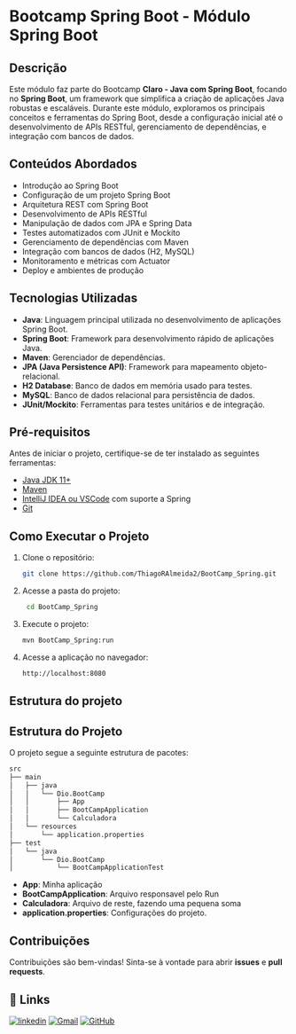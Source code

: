 # Bootcamp Spring Boot - Módulo Spring Boot

## Descrição
Este módulo faz parte do Bootcamp **Claro - Java com Spring Boot**, focando no **Spring Boot**, um framework que simplifica a criação de aplicações Java robustas e escaláveis. Durante este módulo, exploramos os principais conceitos e ferramentas do Spring Boot, desde a configuração inicial até o desenvolvimento de APIs RESTful, gerenciamento de dependências, e integração com bancos de dados.

## Conteúdos Abordados
- Introdução ao Spring Boot
- Configuração de um projeto Spring Boot
- Arquitetura REST com Spring Boot
- Desenvolvimento de APIs RESTful
- Manipulação de dados com JPA e Spring Data
- Testes automatizados com JUnit e Mockito
- Gerenciamento de dependências com Maven
- Integração com bancos de dados (H2, MySQL)
- Monitoramento e métricas com Actuator
- Deploy e ambientes de produção

## Tecnologias Utilizadas
- **Java**: Linguagem principal utilizada no desenvolvimento de aplicações Spring Boot.
- **Spring Boot**: Framework para desenvolvimento rápido de aplicações Java.
- **Maven**: Gerenciador de dependências.
- **JPA (Java Persistence API)**: Framework para mapeamento objeto-relacional.
- **H2 Database**: Banco de dados em memória usado para testes.
- **MySQL**: Banco de dados relacional para persistência de dados.
- **JUnit/Mockito**: Ferramentas para testes unitários e de integração.

## Pré-requisitos
Antes de iniciar o projeto, certifique-se de ter instalado as seguintes ferramentas:
- [Java JDK 11+](https://www.oracle.com/java/technologies/javase-jdk11-downloads.html)
- [Maven](https://maven.apache.org/install.html)
- [IntelliJ IDEA ou VSCode](https://www.jetbrains.com/idea/download/) com suporte a Spring
- [Git](https://git-scm.com/)

## Como Executar o Projeto
1. Clone o repositório:
   ```bash
   git clone https://github.com/ThiagoRAlmeida2/BootCamp_Spring.git
    ```
2. Acesse a pasta do projeto:
   ```bash
    cd BootCamp_Spring
    ```
3. Execute o projeto:
    ```bash
   mvn BootCamp_Spring:run
    ```
4. Acesse a aplicação no navegador:
    ```bash
   http://localhost:8080
   ```
   
## Estrutura do projeto
## Estrutura do Projeto
O projeto segue a seguinte estrutura de pacotes:

```bash
src
├── main
│   ├── java
│   │   └── Dio.BootCamp
│   │       ├── App
│   │       ├── BootCampApplication
│   │       └── Calculadora
│   └── resources
│       └── application.properties
├── test
│   └── java
│       └── Dio.BootCamp
│           └── BootCampApplicationTest
```
- **App**: Minha aplicação
- **BootCampApplication**: Arquivo responsavel pelo Run
- **Calculadora**: Arquivo de reste, fazendo uma pequena soma
- **application.properties**: Configurações do projeto.

## Contribuições
Contribuições são bem-vindas! Sinta-se à vontade para abrir **issues** e **pull requests**.

## 🔗 Links

[![linkedin](https://img.shields.io/badge/linkedin-0A66C2?style=for-the-badge&logo=linkedin&logoColor=white)](https://www.linkedin.com/in/thiago-ribeiro-139727260/)
[![Gmail](https://img.shields.io/badge/Gmail-D14836?style=for-the-badge&logo=gmail&logoColor=white)](mailto:thiagoralmeida23@gmail.com)
[![GitHub](https://img.shields.io/badge/github-181717?style=for-the-badge&logo=github&logoColor=white)](https://github.com/ThiagoRAlmeida2)